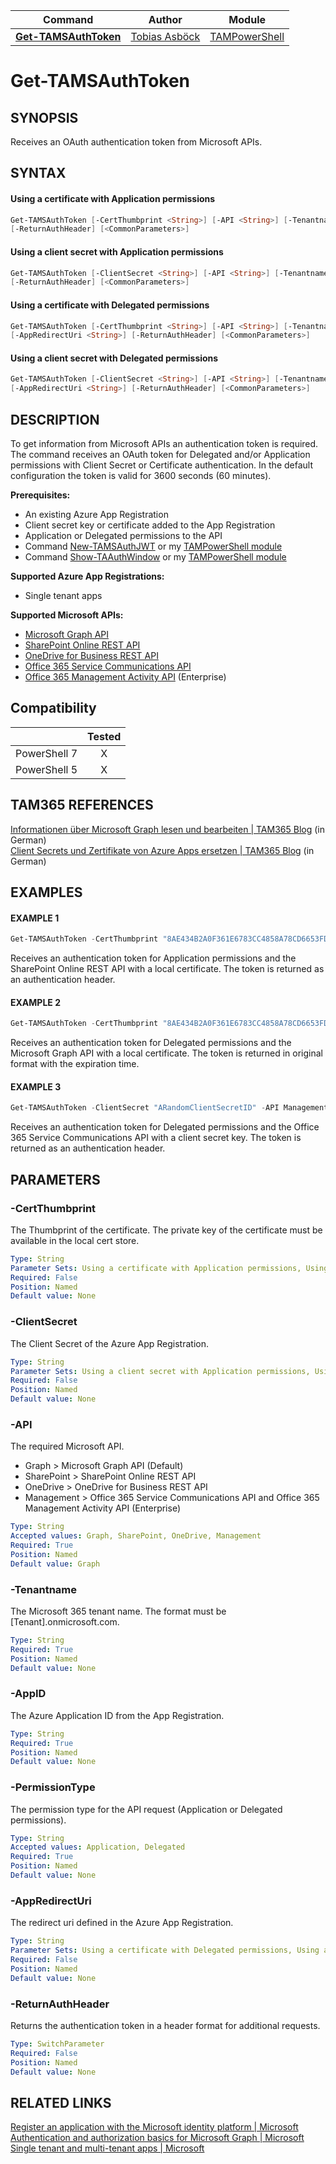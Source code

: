 | Command                                                      | Author                                                      | Module                                                |
| ------------------------------------------------------------ | ------------------------ | ------------------------ |
|**[Get-TAMSAuthToken](/Commands/Authentication/Get-TAMSAuthToken.ps1)**  |[Tobias Asböck](https://www.linkedin.com/in/tobiasasboeck/) |[TAMPowerShell](/Documentation/Module/TAMPowerShell.md) |

# Get-TAMSAuthToken

## SYNOPSIS

Receives an OAuth authentication token from Microsoft APIs. 



## SYNTAX

#### Using a certificate with Application permissions
```powershell
Get-TAMSAuthToken [-CertThumbprint <String>] [-API <String>] [-Tenantname <String>] [-AppID <String>] [-PermissionType <String>] 
[-ReturnAuthHeader] [<CommonParameters>]
```
#### Using a client secret with Application permissions
```powershell
Get-TAMSAuthToken [-ClientSecret <String>] [-API <String>] [-Tenantname <String>] [-AppID <String>] [-PermissionType <String>] 
[-ReturnAuthHeader] [<CommonParameters>]
```
#### Using a certificate with Delegated permissions
```powershell
Get-TAMSAuthToken [-CertThumbprint <String>] [-API <String>] [-Tenantname <String>] [-AppID <String>] [-PermissionType <String>] 
[-AppRedirectUri <String>] [-ReturnAuthHeader] [<CommonParameters>]
```
#### Using a client secret with Delegated permissions
```powershell
Get-TAMSAuthToken [-ClientSecret <String>] [-API <String>] [-Tenantname <String>] [-AppID <String>] [-PermissionType <String>] 
[-AppRedirectUri <String>] [-ReturnAuthHeader] [<CommonParameters>]
```


## DESCRIPTION

To get information from Microsoft APIs an authentication token is required. The command receives an OAuth token for Delegated and/or Application permissions with Client Secret or Certificate authentication. In the default configuration the token is valid for 3600 seconds (60 minutes).

**Prerequisites:**

- An existing Azure App Registration 
- Client secret key or certificate added to the App Registration 
- Application or Delegated permissions to the API
- Command [New-TAMSAuthJWT](/Documentation/New-TAMSAuthJWT.md) or my [TAMPowerShell module](/Documentation/Module/TAMPowerShell.md)   
- Command [Show-TAAuthWindow](/Documentation/Show-TAAuthWindow.md) or my [TAMPowerShell module](/Documentation/Module/TAMPowerShell.md)   
  



**Supported Azure App Registrations:**

- Single tenant apps



**Supported Microsoft APIs:**

 - [Microsoft Graph API](https://docs.microsoft.com/en-us/graph/overview)
 - [SharePoint Online REST API](https://docs.microsoft.com/en-us/sharepoint/dev/sp-add-ins/get-to-know-the-sharepoint-rest-service)
 - [OneDrive for Business REST API](https://docs.microsoft.com/en-us/sharepoint/dev/sp-add-ins/get-to-know-the-sharepoint-rest-service)  
- [Office 365 Service Communications API](https://docs.microsoft.com/en-us/office/office-365-management-api/office-365-service-communications-api-reference)   
 - [Office 365 Management Activity API](https://docs.microsoft.com/en-us/office/office-365-management-api/office-365-management-activity-api-reference) (Enterprise)  
   


## Compatibility
|              | Tested |
| :----------: | :----: |
| PowerShell 7 |   X    |
| PowerShell 5 |   X    |



## TAM365 REFERENCES

[Informationen über Microsoft Graph lesen und bearbeiten | TAM365 Blog](https://blog.topedia.com/?p=6680) (in German)  
[Client Secrets und Zertifikate von Azure Apps ersetzen | TAM365 Blog](https://blog.topedia.com/2021/02/client-secrets-und-zertifikate-von-azure-apps-ersetzen) (in German) 



## EXAMPLES

#### EXAMPLE 1
```powershell
Get-TAMSAuthToken -CertThumbprint "8AE434B2A0F361E6783CC4858A78CD6653FD8843" -API SharePoint -Tenantname contoso.onmicrosoft.com -AppId "69dc00r2-d7d7-4835-a16a-d2f299854j37" -PermissionType Application -ReturnAuthHeader
```

Receives an authentication token for Application permissions and the SharePoint Online REST API with a local certificate. The token is returned as an authentication header. 

#### EXAMPLE 2
```powershell
Get-TAMSAuthToken -CertThumbprint "8AE434B2A0F361E6783CC4858A78CD6653FD8843" -API Graph -Tenantname contoso.onmicrosoft.com -AppId "69dc00r2-d7d7-4835-a16a-d2f299854j37" -PermissionType Delegated -AppRedirectUri "http://localhost/myapp/" 
```

Receives an authentication token for Delegated  permissions and the Microsoft Graph API with a local certificate. The token is returned in original format with the expiration time. 

#### EXAMPLE 3
```powershell
Get-TAMSAuthToken -ClientSecret "ARandomClientSecretID" -API Management -Tenantname contoso.onmicrosoft.com -AppId "69dc00r2-d7d7-4835-a16a-d2f299854j37" -PermissionType Delegated -AppRedirectUri "http://localhost/myapp/" -ReturnAuthHeader
```

Receives an authentication token for Delegated permissions and the Office 365 Service Communications API with a client secret key. The token is returned as an authentication header. 



## PARAMETERS

### -CertThumbprint
The Thumbprint of the certificate. The private key of the certificate must be available in the local cert store. 

```yaml
Type: String
Parameter Sets: Using a certificate with Application permissions, Using a certificate with Delegated permissions
Required: False
Position: Named
Default value: None
```
### -ClientSecret
The Client Secret of  the Azure App Registration. 

```yaml
Type: String
Parameter Sets: Using a client secret with Application permissions, Using a client secret with Delegated permissions
Required: False
Position: Named
Default value: None
```
### -API
The required Microsoft API. 
 - Graph > Microsoft Graph API (Default)
 - SharePoint > SharePoint Online REST API
 - OneDrive > OneDrive for Business REST API
 - Management > Office 365 Service Communications API and Office 365 Management Activity API (Enterprise)

```yaml
Type: String
Accepted values: Graph, SharePoint, OneDrive, Management
Required: True
Position: Named
Default value: Graph
```

### -Tenantname
The Microsoft 365 tenant name. The format must be [Tenant].onmicrosoft.com.

```yaml
Type: String
Required: True
Position: Named
Default value: None
```

### -AppID
The Azure Application ID from the App Registration.

```yaml
Type: String
Required: True
Position: Named
Default value: None
```

### -PermissionType
The permission type for the API request (Application or Delegated permissions). 

```yaml
Type: String
Accepted values: Application, Delegated
Required: True
Position: Named
Default value: None
```

### -AppRedirectUri
The redirect uri defined in the Azure App Registration.

```yaml
Type: String
Parameter Sets: Using a certificate with Delegated permissions, Using a client secret with Delegated permissions
Required: False
Position: Named
Default value: None
```

### -ReturnAuthHeader
Returns the authentication token in a header format for additional requests. 

```yaml
Type: SwitchParameter
Required: False
Position: Named
Default value: None
```



## RELATED LINKS

[Register an application with the Microsoft identity platform | Microsoft](https://docs.microsoft.com/en-us/azure/active-directory/develop/quickstart-register-app)  
[Authentication and authorization basics for Microsoft Graph | Microsoft](https://docs.microsoft.com/en-us/graph/auth/auth-concepts)  
[Single tenant and multi-tenant apps | Microsoft](https://docs.microsoft.com/bs-cyrl-ba/azure/active-directory/develop/single-and-multi-tenant-apps)  